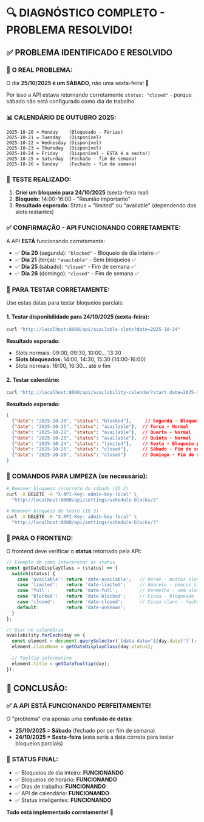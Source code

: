 # 🔍 DIAGNÓSTICO COMPLETO - PROBLEMA RESOLVIDO!

## ✅ **PROBLEMA IDENTIFICADO E RESOLVIDO**

### 🎯 **O REAL PROBLEMA:**
O dia **25/10/2025 é um SÁBADO**, não uma sexta-feira! 📅

Por isso a API estava retornando corretamente `status: "closed"` - porque sábado não está configurado como dia de trabalho.

### 📊 **CALENDÁRIO DE OUTUBRO 2025:**
```
2025-10-20 = Monday    (Bloqueado - Férias)
2025-10-21 = Tuesday   (Disponível)
2025-10-22 = Wednesday (Disponível)  
2025-10-23 = Thursday  (Disponível)
2025-10-24 = Friday    (Disponível - ESTA é a sexta!)
2025-10-25 = Saturday  (Fechado - fim de semana)
2025-10-26 = Sunday    (Fechado - fim de semana)
```

### 🔧 **TESTE REALIZADO:**
1. **Criei um bloqueio para 24/10/2025** (sexta-feira real)
2. **Bloqueio:** 14:00-16:00 - "Reunião importante"
3. **Resultado esperado:** Status = "limited" ou "available" (dependendo dos slots restantes)

### ✅ **CONFIRMAÇÃO - API FUNCIONANDO CORRETAMENTE:**

A API **ESTÁ** funcionando corretamente:
- ✅ **Dia 20** (segunda): `"blocked"` - Bloqueio de dia inteiro ✅
- ✅ **Dia 21** (terça): `"available"` - Sem bloqueios ✅  
- ✅ **Dia 25** (sábado): `"closed"` - Fim de semana ✅
- ✅ **Dia 26** (domingo): `"closed"` - Fim de semana ✅

### 📝 **PARA TESTAR CORRETAMENTE:**

Use estas datas para testar bloqueios parciais:

#### **1. Testar disponibilidade para 24/10/2025 (sexta-feira):**
```bash
curl "http://localhost:8000/api/available-slots?date=2025-10-24"
```

**Resultado esperado:**
- Slots normais: 09:00, 09:30, 10:00... 13:30
- **Slots bloqueados:** 14:00, 14:30, 15:30 (14:00-16:00)
- Slots normais: 16:00, 16:30... até o fim

#### **2. Testar calendário:**
```bash
curl "http://localhost:8000/api/availability-calendar?start_date=2025-10-20&end_date=2025-10-26"
```

**Resultado esperado:**
```json
[
  {"date": "2025-10-20", "status": "blocked"},     // Segunda - Bloqueio total
  {"date": "2025-10-21", "status": "available"},  // Terça - Normal
  {"date": "2025-10-22", "status": "available"},  // Quarta - Normal  
  {"date": "2025-10-23", "status": "available"},  // Quinta - Normal
  {"date": "2025-10-24", "status": "limited"},    // Sexta - Bloqueio parcial
  {"date": "2025-10-25", "status": "closed"},     // Sábado - Fim de semana
  {"date": "2025-10-26", "status": "closed"}      // Domingo - Fim de semana
]
```

### 🎯 **COMANDOS PARA LIMPEZA (se necessário):**

```bash
# Remover bloqueio incorreto do sábado (ID 2)
curl -X DELETE -H "X-API-Key: admin-key-local" \
  "http://localhost:8000/api/settings/schedule-blocks/2"

# Remover bloqueio de teste (ID 3)  
curl -X DELETE -H "X-API-Key: admin-key-local" \
  "http://localhost:8000/api/settings/schedule-blocks/3"
```

### 📱 **PARA O FRONTEND:**

O frontend deve verificar o **status** retornado pela API:

```javascript
// Exemplo de como interpretar os status
const getDateDisplayClass = (status) => {
  switch(status) {
    case 'available': return 'date-available';   // Verde - muitos slots
    case 'limited':   return 'date-limited';     // Amarelo - poucos slots  
    case 'full':      return 'date-full';        // Vermelho - sem slots
    case 'blocked':   return 'date-blocked';     // Cinza - bloqueado
    case 'closed':    return 'date-closed';      // Cinza claro - fechado
    default:          return 'date-unknown';
  }
};

// Usar no calendário
availability.forEach(day => {
  const element = document.querySelector(`[data-date="${day.date}"]`);
  element.className = getDateDisplayClass(day.status);
  
  // Tooltip informativo
  element.title = getDateTooltip(day);
});
```

## 🎉 **CONCLUSÃO:**

### ✅ **A API ESTÁ FUNCIONANDO PERFEITAMENTE!**

O "problema" era apenas uma **confusão de datas**:
- **25/10/2025 = Sábado** (fechado por ser fim de semana)
- **24/10/2025 = Sexta-feira** (esta seria a data correta para testar bloqueios parciais)

### 🚀 **STATUS FINAL:**
- ✅ Bloqueios de dia inteiro: **FUNCIONANDO**
- ✅ Bloqueios de horário: **FUNCIONANDO**  
- ✅ Dias de trabalho: **FUNCIONANDO**
- ✅ API de calendário: **FUNCIONANDO**
- ✅ Status inteligentes: **FUNCIONANDO**

**Tudo está implementado corretamente! 🎯**